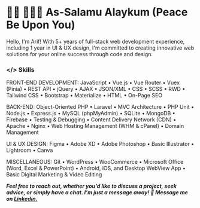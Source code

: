 # 👋🏾 👩🏾‍💻 As-Salamu Alaykum (Peace Be Upon You)
Hello, I'm Arif! With 5+ years of full-stack web development experience, including 1 year in UI & UX design, I'm committed to creating innovative web solutions for your online success through code and design.
 

### **</> Skills**
FRONT-END DEVELOPMENT: JavaScript • Vue.js • Vue Router • Vuex (Pinia) • REST API • jQuery • AJAX • JSON/XML • CSS • SCSS • RWD • Tailwind CSS • Bootstrap • Materialize • HTML • On-Page SEO

BACK-END: Object-Oriented PHP • Laravel • MVC Architecture • PHP Unit • Node.js • Express.js • MySQL (phpMyAdmin) • SQLite • MongoDB • Firebase • Testing & Debugging • Content Delivery Network (CDN) • Apache • Nginx • Web Hosting Management (WHM & cPanel) • Domain Management

UI & UX DESIGN: Figma • Adobe XD • Adobe Photoshop • Basic Illustrator • Lightroom • Canva

MISCELLANEOUS: Git • WordPress • WooCommerce • Microsoft Office (Word, Excel & PowerPoint) • Android, iOS, and Desktop WebView App • Basic Digital Marketing & Video Editing

***Feel free to reach out, whether you'd like to discuss a project, seek advice, or simply have a chat. I'm just a message away!
💬 Message me on [Linkedin.](https://www.linkedin.com/in/md-arif-hossain-akash/)***
